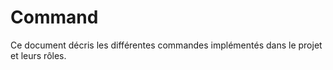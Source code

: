 # Command

Ce document décris les différentes commandes implémentés dans le projet et leurs rôles.



